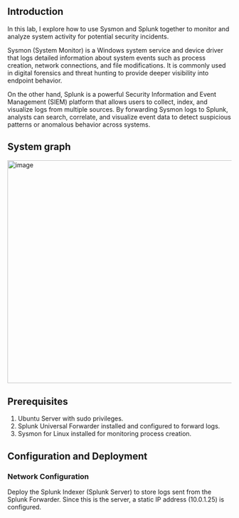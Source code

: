 ## Introduction

In this lab, I explore how to use Sysmon and Splunk together to monitor and analyze system activity for potential security incidents.

Sysmon (System Monitor) is a Windows system service and device driver that logs detailed information about system events such as process creation, network connections, and file modifications. It is commonly used in digital forensics and threat hunting to provide deeper visibility into endpoint behavior.

On the other hand, Splunk is a powerful Security Information and Event Management (SIEM) platform that allows users to collect, index, and visualize logs from multiple sources. By forwarding Sysmon logs to Splunk, analysts can search, correlate, and visualize event data to detect suspicious patterns or anomalous behavior across systems.

## System graph

<img width="538" height="501" alt="image" src="https://github.com/user-attachments/assets/0db15b35-4cc8-4fe1-998e-b7f17b3b7f8f" />

## Prerequisites

1. Ubuntu Server with sudo privileges.
2. Splunk Universal Forwarder installed and configured to forward logs.
3. Sysmon for Linux installed for monitoring process creation.
 
## Configuration and Deployment


### Network Configuration

Deploy the Splunk Indexer (Splunk Server) to store logs sent from the Splunk Forwarder. Since this is the server, a static IP address (10.0.1.25) is configured.
